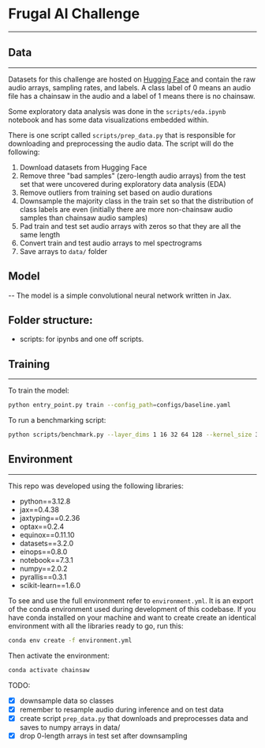 # Frugal AI Challenge
---


## Data
---
Datasets for this challenge are hosted on [Hugging Face](https://huggingface.co/datasets/rfcx/frugalai) and contain the raw audio arrays, sampling rates, and labels. A class label of 0 means an audio file has a chainsaw in the audio and a label of 1 means there is no chainsaw.

Some exploratory data analysis was done in the `scripts/eda.ipynb` notebook and has some data visualizations embedded within.

There is one script called `scripts/prep_data.py` that is responsible for downloading and preprocessing the audio data. The script will do the following:
1. Download datasets from Hugging Face
2. Remove three "bad samples" (zero-length audio arrays) from the test set that were uncovered during exploratory data analysis (EDA)
3. Remove outliers from training set based on audio durations
4. Downsample the majority class in the train set so that the distribution of class labels are even (initially there are more non-chainsaw audio samples than chainsaw audio samples)
5. Pad train and test set audio arrays with zeros so that they are all the same length
6. Convert train and test audio arrays to mel spectrograms
7. Save arrays to `data/` folder

## Model
--
The model is a simple convolutional neural network written in Jax.

## Folder structure:
* scripts: for ipynbs and one off scripts. 

## Training
---
To train the model:
```bash
python entry_point.py train --config_path=configs/baseline.yaml
```

To run a benchmarking script:
```bash
python scripts/benchmark.py --layer_dims 1 16 32 64 128 --kernel_size 3 --epochs 10 --dtype float32 --batch_size 32
```

## Environment
---
This repo was developed using the following libraries:
* python==3.12.8
* jax==0.4.38
* jaxtyping==0.2.36
* optax==0.2.4
* equinox==0.11.10
* datasets==3.2.0
* einops==0.8.0
* notebook==7.3.1
* numpy==2.0.2
* pyrallis==0.3.1
* scikit-learn==1.6.0

To see and use the full environment refer to `environment.yml`. It is an export of the conda environment used during development of this codebase. If you have conda installed on your machine and want to create create an identical environment with all the libraries ready to go, run this:
```bash
conda env create -f environment.yml
```

Then activate the environment:
```bash
conda activate chainsaw
```

TODO:
- [X] downsample data so classes
- [X] remember to resample audio during inference and on test data
- [X] create script `prep_data.py` that downloads and preprocesses data and saves to numpy arrays in data/
- [X] drop 0-length arrays in test set after downsampling
